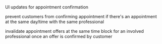 UI updates for appointment confirmation

prevent customers from confirming appointment if there's an appointment
at the same day/time with the same professional

invalidate appointment offers at the same time block for an involved professional
once an offer is confirmed by customer
